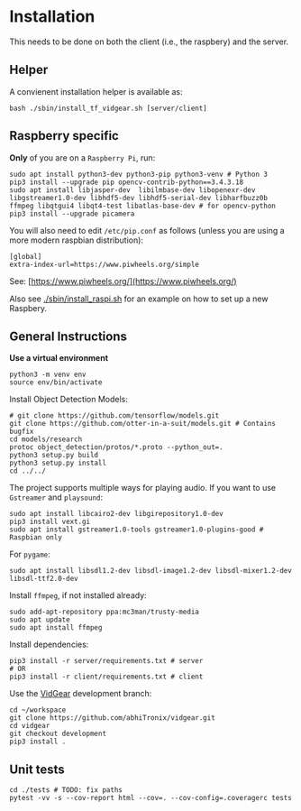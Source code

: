 # Installation
This needs to be done on both the client (i.e., the raspbery) and the server.

## Helper
A convienent installation helper is available as:
```
bash ./sbin/install_tf_vidgear.sh [server/client]
```

## Raspberry specific
**Only** of you are on a `Raspberry Pi`, run:
```
sudo apt install python3-dev python3-pip python3-venv # Python 3
pip3 install --upgrade pip opencv-contrib-python==3.4.3.18
sudo apt install libjasper-dev  libilmbase-dev libopenexr-dev libgstreamer1.0-dev libhdf5-dev libhdf5-serial-dev libharfbuzz0b ffmpeg libqtgui4 libqt4-test libatlas-base-dev # for opencv-python
pip3 install --upgrade picamera
```

You will also need to edit `/etc/pip.conf` as follows (unless you are using a more modern raspbian distribution):
```
[global]
extra-index-url=https://www.piwheels.org/simple
```

See: [https://www.piwheels.org/](https://www.piwheels.org/)

Also see [./sbin/install_raspi.sh](./sbin/install_raspi.sh) for an example on how to set up a new Raspbery.

## General Instructions

**Use a virtual environment**
```
python3 -m venv env
source env/bin/activate
```

Install Object Detection Models:
```
# git clone https://github.com/tensorflow/models.git
git clone https://github.com/otter-in-a-suit/models.git # Contains bugfix
cd models/research
protoc object_detection/protos/*.proto --python_out=.
python3 setup.py build 
python3 setup.py install 
cd ../../
```

The project supports multiple ways for playing audio. If you want to use `Gstreamer` and `playsound`:
```
sudo apt install libcairo2-dev libgirepository1.0-dev
pip3 install vext.gi
sudo apt install gstreamer1.0-tools gstreamer1.0-plugins-good # Raspbian only
```

For `pygame`:
```
sudo apt install libsdl1.2-dev libsdl-image1.2-dev libsdl-mixer1.2-dev libsdl-ttf2.0-dev
```

Install `ffmpeg`, if not installed already:
```
sudo add-apt-repository ppa:mc3man/trusty-media
sudo apt update
sudo apt install ffmpeg
```

Install dependencies:
```
pip3 install -r server/requirements.txt # server
# OR
pip3 install -r client/requirements.txt # client
```

Use the [VidGear](https://github.com/abhiTronix/vidgear.git) development branch:
```
cd ~/workspace
git clone https://github.com/abhiTronix/vidgear.git
cd vidgear
git checkout development
pip3 install .
```

## Unit tests
```
cd ./tests # TODO: fix paths
pytest -vv -s --cov-report html --cov=. --cov-config=.coveragerc tests
```